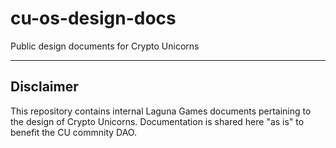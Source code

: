 # cu-os-design-docs
Public design documents for Crypto Unicorns

---

## Disclaimer
This repository contains internal Laguna Games documents pertaining to the design of Crypto Unicorns. Documentation is shared here "as is" to benefit the CU commnity DAO.
